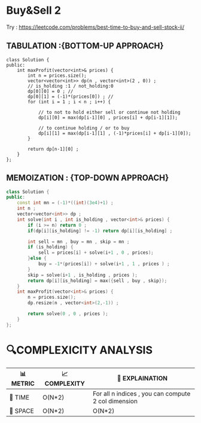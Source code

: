 # Buy&Sell 2
Try : https://leetcode.com/problems/best-time-to-buy-and-sell-stock-ii/

## TABULATION :{BOTTOM-UP APPROACH}
```
class Solution {
public:
    int maxProfit(vector<int>& prices) {
        int n = prices.size();
        vector<vector<int>> dp(n , vector<int>(2 , 0)) ;
        // is_holding :1 / not_holding:0
        dp[0][0] = 0 ; // 
        dp[0][1] = (-1)*(prices[0]) ; // 
        for (int i = 1 ; i < n ; i++) {
      
            // to not to hold either sell or continue not holding
            dp[i][0] = max(dp[i-1][0] , prices[i] + dp[i-1][1]);

            // to continue holding / or to buy
            dp[i][1] = max(dp[i-1][1] , (-1)*prices[i] + dp[i-1][0]);
        }

        return dp[n-1][0] ;
    }
};
```

## MEMOIZATION : {TOP-DOWN APPROACH}
```cpp
class Solution {
public:
    const int mn = (-1)*((int)(3e4)+1) ;
    int n ;
    vector<vector<int>> dp ;
    int solve(int i , int is_holding , vector<int>& prices) {
        if (i >= n) return 0 ;
        if(dp[i][is_holding] != -1) return dp[i][is_holding] ;

        int sell = mn , buy = mn , skip = mn ;
        if (is_holding) {
            sell = prices[i] + solve(i+1 , 0 , prices);
        }else {
            buy = -1*(prices[i]) + solve(i+1 , 1 , prices ) ;
        }
        skip = solve(i+1 , is_holding , prices );
        return dp[i][is_holding] = max({sell , buy , skip});
    }
    int maxProfit(vector<int>& prices) {
        n = prices.size();
        dp.resize(n , vector<int>(2,-1)) ;

        return solve(0 , 0 , prices );
    }
};
```


# 🔍COMPLEXICITY ANALYSIS

| 📊 METRIC | 📈 COMPLEXITY	  |  🧩 EXPLAINATION |
|-----------|-------------|------------|
| 🧭 TIME  |    O(N*2)     |  For all n indices , you can compute 2 col dimension |
| 🧠 SPACE |   O(N*2)    |  O(N*2)       |
